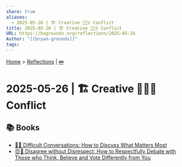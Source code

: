 ```yaml
---
share: true
aliases:
  - 2025-05-26 | 🏗️ Creative 🙅🏼‍♀️ Conflict
title: 2025-05-26 | 🏗️ Creative 🙅🏼‍♀️ Conflict
URL: https://bagrounds.org/reflections/2025-05-26
Author: "[[bryan-grounds]]"
tags: 
---
```

[Home](../index.md) > [Reflections](./index.md) | [⏮️](./2025-05-25.md)  
# 2025-05-26 | 🏗️ Creative 🙅🏼‍♀️ Conflict  
## 📚 Books  
- [💬😬 Difficult Conversations: How to Discuss What Matters Most](../books/difficult-conversations-how-to-discuss-what-matters-most.md)  
- [😠🤝 Disagree without Disrespect: How to Respectfully Debate with Those who Think, Believe and Vote Differently from You](../books/disagree-without-disrespect-how-to-respectfully-debate-with-those-who-think-believe-and-vote-differently-from-you.md)